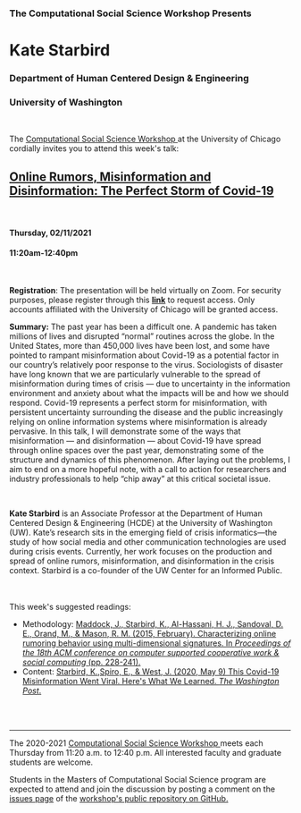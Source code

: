 

<h3 class=pfblock-header> The Computational Social Science Workshop Presents </h3>

<h1 class=pfblock-header3> Kate Starbird</h1>
<h3 class=pfblock-header3> Department of Human Centered Design & Engineering </h3>
<h3 class=pfblock-header3> University of Washington </h3>

<br>



<p class=pfblock-header3>The <a href="https://macss.uchicago.edu/content/computation-workshop"> Computational Social Science Workshop </a> at the University of Chicago cordially invites you to attend this week's talk:</p>




<div class=pfblock-header3>
<h2 class=pfblock-header>
  <a href=https://github.com/uchicago-computation-workshop/Winter2021/tree/master/02-11_Starbird> Online Rumors, Misinformation and Disinformation: The Perfect Storm of Covid-19 </a>
</h2>


</div>

<br>

<h4 class=pfblock-header3> Thursday, 02/11/2021 </h4>
<h4 class=pfblock-header3> 11:20am-12:40pm </h4>

<br>


**Registration**: The presentation will be held virtually on Zoom. For security purposes, please register through this [**link**](https://uchicago.zoom.us/meeting/register/tJIoceyoqzkiH9JOwa8sPNoIhuGaxqVbAG7V) to request access. Only accounts affiliated with the University of Chicago will be granted access.




**Summary:** The past year has been a difficult one. A pandemic has taken millions of lives and disrupted “normal” routines across the globe. In the United States, more than 450,000 lives have been lost, and some have pointed to rampant misinformation about Covid-19 as a potential factor in our country’s relatively poor response to the virus. Sociologists of disaster have long known that we are particularly vulnerable to the spread of misinformation during times of crisis — due to uncertainty in the information environment and anxiety about what the impacts will be and how we should respond. Covid-19 represents a perfect storm for misinformation, with persistent uncertainty surrounding the disease and the public increasingly relying on online information systems where misinformation is already pervasive. In this talk, I will demonstrate some of the ways that misinformation — and disinformation — about Covid-19 have spread through online spaces over the past year, demonstrating some of the structure and dynamics of this phenomenon. After laying out the problems, I aim to end on a more hopeful note, with a call to action for researchers and industry professionals to help “chip away” at this critical societal issue. 


<br>


**Kate Starbird** is an Associate Professor at the Department of Human Centered Design & Engineering (HCDE) at the University of Washington (UW). Kate’s research sits in the emerging field of crisis informatics—the study of how social media and other communication technologies are used during crisis events. Currently, her work focuses on the production and spread of online rumors, misinformation, and disinformation in the crisis context. Starbird is a co-founder of the UW Center for an Informed Public.


<br>

<br>
This week's suggested readings:

- Methodology: [Maddock, J., Starbird, K., Al-Hassani, H. J., Sandoval, D. E., Orand, M., & Mason, R. M. (2015, February). Characterizing online rumoring behavior using multi-dimensional signatures. In *Proceedings of the 18th ACM conference on computer supported cooperative work & social computing* (pp. 228-241).](https://github.com/uchicago-computation-workshop/Winter2021/blob/master/02-11_Starbird/Maddock_et_al(2015).pdf)
- Content: [Starbird, K.,Spiro, E., & West, J. (2020, May 9) This Covid-19 Misinformation Went Viral. Here's What We Learned. *The Washington Post*.](https://github.com/uchicago-computation-workshop/Winter2021/blob/master/02-11_Starbird/Starbird_et_al(2020).pdf)

<br>

<br>

---

<p class=footertext> The 2020-2021 <a href="https://macss.uchicago.edu/content/computation-workshop"> Computational Social Science Workshop </a> meets each Thursday from 11:20 a.m. to 12:40 p.m. All interested faculty and graduate students are welcome.</p>



<p class=footertext>Students in the Masters of Computational Social Science program are expected to attend and join the discussion by posting a comment on the <a href=https://github.com/uchicago-computation-workshop/Winter2021/issues/5>issues page</a> of the <a href=https://github.com/uchicago-computation-workshop/Winter2021/tree/master/02-11_Starbird>workshop's public repository on GitHub.</a></p>
